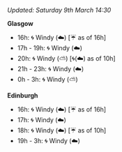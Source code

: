 *Updated: Saturday 9th March 14:30*

**Glasgow**

* 16h: :cyclone: Windy (:cloud:) [:umbrella: as of 16h]
* 17h - 19h: :cyclone: Windy (:cloud:)
* 20h: :cyclone: Windy (:partly_sunny:) [:cyclone:(:cloud:) as of 10h]
* 21h - 23h: :cyclone: Windy (:cloud:)
* 0h - 3h: :cyclone: Windy (:partly_sunny:)

**Edinburgh**

* 16h: :cyclone: Windy (:cloud:) [:umbrella: as of 16h]
* 17h: :cyclone: Windy (:cloud:)
* 18h: :cyclone: Windy (:cloud:) [:umbrella: as of 10h]
* 19h - 3h: :cyclone: Windy (:cloud:)
